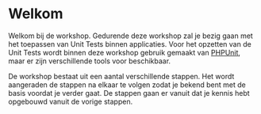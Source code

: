 # Welkom

Welkom bij de workshop. Gedurende deze workshop zal je bezig gaan met het toepassen
van Unit Tests binnen applicaties. Voor het opzetten van de Unit Tests wordt binnen
deze workshop gebruik gemaakt van [PHPUnit](https://phpunit.de/), maar er zijn
verschillende tools voor beschikbaar.

De workshop bestaat uit een aantal verschillende stappen. Het wordt aangeraden de
stappen na elkaar te volgen zodat je bekend bent met de basis voordat je verder
gaat. De stappen gaan er vanuit dat je kennis hebt opgebouwd vanuit de vorige
stappen.